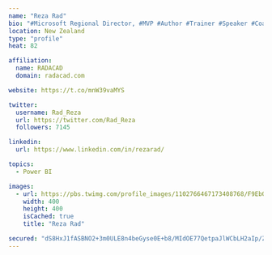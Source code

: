 ```yaml
---
name: "Reza Rad"
bio: "#Microsoft Regional Director, #MVP #Author #Trainer #Speaker #Coach #Consultant #PowerBI "
location: New Zealand
type: "profile"
heat: 82

affiliation:
  name: RADACAD
  domain: radacad.com

website: https://t.co/mnW39vaMYS

twitter:
  username: Rad_Reza
  url: https://twitter.com/Rad_Reza
  followers: 7145

linkedin:
  url: https://www.linkedin.com/in/rezarad/

topics:
  - Power BI

images:
  - url: https://pbs.twimg.com/profile_images/1102766467173408768/F9EbQENa_400x400.png
    width: 400
    height: 400
    isCached: true
    title: "Reza Rad"

secured: "dS8HxJ1fASBNO2+3m0ULE8n4beGyse0E+b8/MIdOE77QetpaJlWCbLH2aIp/ZZ5mjhB0fM4urNtHN8r6Q/IPfShlbbPk7jd6nRe0rVBOQc0p3r58S7ZnxNUDtHCiGlnH2wyDzjUclT4UIeCQRvAXyHApiZhg/94Mn+NVRjlgtgu7RvWlnV/aR6AjolOvq54lUbEbIWr/diRqQ1Xxj3EyGqWkuYiGScx+sNWgGyaSjQlPkOkbSXmeYdeLCWb+nIZF+uLghn1YEcU6UMEXbDZbfOF+MAQjiqSnuO5iiuf1AhShT/FIxZRBad50kR55UCGZWGVC4r2Eml1i7shBiVYeYqF6KVNr4k+r/LST4jw7/9qtwAL3i11sapaHdjEvMHn6MGPVK8tPKvvbxnYJ1nVTPBNDOX86iqwkuIoDzF1iqnQ=;8QSO2LF5zLtbmGwiFmXeDQ=="
---
```


